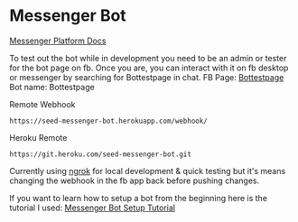 # Messenger Bot

[Messenger Platform Docs](https://developers.facebook.com/docs/messenger-platform/complete-guide)

To test out the bot while in development you need to be an admin or tester for the bot page on fb. Once you are, you can interact with it on fb desktop or messenger by searching for Bottestpage in chat.
FB Page: [Bottestpage](https://www.facebook.com/Bottestpage-336372346703232/)
Bot name: Bottestpage

Remote Webhook
```
https://seed-messenger-bot.herokuapp.com/webhook/
```

Heroku Remote
```
https://git.heroku.com/seed-messenger-bot.git
```

Currently using [ngrok](https://ngrok.com/) for local development & quick testing but it's means changing the webhook in the fb app back before pushing changes.

If you want to learn how to setup a bot from the beginning here is the tutorial I used: [Messenger Bot Setup Tutorial](https://github.com/jw84/messenger-bot-tutorial)
